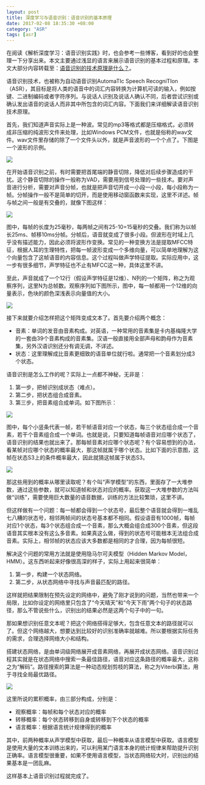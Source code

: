 ```yaml
---
layout: post
title: 深度学习与语音识别：语音识别的基本原理
date: 2017-02-08 18:35:30 +08:00
category: "ASR"
tags: [asr]
---
```



在阅读《解析深度学习：语音识别实践》时，也会参考一些博客，看到好的也会整理一下分享出来。本文主要通过浅显的语言来展示语音识别的基本过程和原理。本文大部分内容转载至：[语音识别的技术原理是什么？](https://www.zhihu.com/question/20398418)。

语音识别技术，也被称为自动语音识别AutomaTIc Speech RecogniTIon（ASR），其目标是将人类的语音中的词汇内容转换为计算机可读的输入，例如按键、二进制编码或者字符序列。与说话人识别及说话人确认不同，后者尝试识别或确认发出语音的说话人而非其中所包含的词汇内容。下面我们来详细解读语音识别技术原理。

首先，我们知道声音实际上是一种波。常见的mp3等格式都是压缩格式，必须转成非压缩的纯波形文件来处理，比如Windows PCM文件，也就是俗称的wav文件。wav文件里存储的除了一个文件头以外，就是声音波形的一个个点了。下图是一个波形的示例。

![](https://raw.githubusercontent.com/hlthu/hlthu.github.io/master/images/posts/asr/2017-02-08-2/1.jpg)

在开始语音识别之前，有时需要把首尾端的静音切除，降低对后续步骤造成的干扰。这个静音切除的操作一般称为VAD，需要用到信号处理的一些技术。要对声音进行分析，需要对声音分帧，也就是把声音切开成一小段一小段，每小段称为一帧。分帧操作一般不是简单的切开，而是使用移动窗函数来实现，这里不详述。帧与帧之间一般是有交叠的，就像下图这样：

![](https://raw.githubusercontent.com/hlthu/hlthu.github.io/master/images/posts/asr/2017-02-08-2/2.jpg)

图中，每帧的长度为25毫秒，每两帧之间有25-10=15毫秒的交叠。我们称为以帧长25ms、帧移10ms分帧。分帧后，语音就变成了很多小段。但波形在时域上几乎没有描述能力，因此必须将波形作变换。常见的一种变换方法是提取MFCC特征，根据人耳的生理特性，把每一帧波形变成一个多维向量，可以简单地理解为这个向量包含了这帧语音的内容信息。这个过程叫做声学特征提取。实际应用中，这一步有很多细节，声学特征也不止有MFCC这一种，具体这里不讲。

至此，声音就成了一个12行（假设声学特征是12维）、N列的一个矩阵，称之为观察序列，这里N为总帧数。观察序列如下图所示，图中，每一帧都用一个12维的向量表示，色块的颜色深浅表示向量值的大小。

![](https://raw.githubusercontent.com/hlthu/hlthu.github.io/master/images/posts/asr/2017-02-08-2/3.jpg)

接下来就要介绍怎样把这个矩阵变成文本了。首先要介绍两个概念：

* 音素：单词的发音由音素构成。对英语，一种常用的音素集是卡内基梅隆大学的一套由39个音素构成的音素集‎。汉语一般直接用全部声母和韵母作为音素集，另外汉语识别还分有调无调，不详述。
* 状态：这里理解成比音素更细致的语音单位就行啦。通常把一个音素划分成3个状态。

语音识别是怎么工作的呢？实际上一点都不神秘，无非是：

1. 第一步，把帧识别成状态（难点）。
2. 第二步，把状态组合成音素。
3. 第三步，把音素组合成单词。如下图所示：

![](https://raw.githubusercontent.com/hlthu/hlthu.github.io/master/images/posts/asr/2017-02-08-2/4.jpg)

图中，每个小竖条代表一帧，若干帧语音对应一个状态，每三个状态组合成一个音素，若干个音素组合成一个单词。也就是说，只要知道每帧语音对应哪个状态了，语音识别的结果也就出来了。那每帧音素对应哪个状态呢？有个容易想到的办法，看某帧对应哪个状态的概率最大，那这帧就属于哪个状态。比如下面的示意图，这帧在状态S3上的条件概率最大，因此就猜这帧属于状态S3。


![](https://raw.githubusercontent.com/hlthu/hlthu.github.io/master/images/posts/asr/2017-02-08-2/5.jpg)

那这些用到的概率从哪里读取呢？有个叫“声学模型”的东西，里面存了一大堆参数，通过这些参数，就可以知道帧和状态对应的概率。获取这一大堆参数的方法叫做“训练”，需要使用巨大数量的语音数据，训练的方法比较繁琐，这里不讲。

但这样做有一个问题：每一帧都会得到一个状态号，最后整个语音就会得到一堆乱七八糟的状态号，相邻两帧间的状态号基本都不相同。假设语音有1000帧，每帧对应1个状态，每3个状态组合成一个音素，那么大概会组合成300个音素，但这段语音其实根本没有这么多音素。如果真这么做，得到的状态号可能根本无法组合成音素。实际上，相邻帧的状态应该大多数都是相同的才合理，因为每帧很短。

解决这个问题的常用方法就是使用隐马尔可夫模型（Hidden Markov Model，HMM）。这东西听起来好像很高深的样子，实际上用起来很简单：

1. 第一步，构建一个状态网络。
2. 第二步，从状态网络中寻找与声音最匹配的路径。

这样就把结果限制在预先设定的网络中，避免了刚才说到的问题，当然也带来一个局限，比如你设定的网络里只包含了“今天晴天”和“今天下雨”两个句子的状态路径，那么不管说些什么，识别出的结果必然是这两个句子中的一句。

那如果想识别任意文本呢？把这个网络搭得足够大，包含任意文本的路径就可以了。但这个网络越大，想要达到比较好的识别准确率就越难。所以要根据实际任务的需求，合理选择网络大小和结构。

搭建状态网络，是由单词级网络展开成音素网络，再展开成状态网络。语音识别过程其实就是在状态网络中搜索一条最佳路径，语音对应这条路径的概率最大，这称之为“解码”。路径搜索的算法是一种动态规划剪枝的算法，称之为Viterbi算法，用于寻找全局最优路径。

![](https://raw.githubusercontent.com/hlthu/hlthu.github.io/master/images/posts/asr/2017-02-08-2/6.jpg)

这里所说的累积概率，由三部分构成，分别是：

* 观察概率：每帧和每个状态对应的概率
* 转移概率：每个状态转移到自身或转移到下个状态的概率
* 语言概率：根据语言统计规律得到的概率

其中，前两种概率从声学模型中获取，最后一种概率从语言模型中获取。语言模型是使用大量的文本训练出来的，可以利用某门语言本身的统计规律来帮助提升识别正确率。语言模型很重要，如果不使用语言模型，当状态网络较大时，识别出的结果基本是一团乱麻。

这样基本上语音识别过程就完成了。